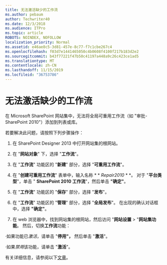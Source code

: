 ```yaml
---
title: 无法激活缺少的工作流
ms.author: pebaum
author: Techwriter40
ms.date: 12/3/2018
ms.audience: ITPro
ms.topic: article
ROBOTS: NOINDEX, NOFOLLOW
localization_priority: Normal
ms.assetid: e46ae8c5-3d81-457e-8c77-f7c1cbe267c4
ms.openlocfilehash: f03d7e1441465050c4b0608f4100f217b183d2e2
ms.sourcegitcommit: b43f77221f47b50c41197a448a9c26c423ce1ad5
ms.translationtype: MT
ms.contentlocale: zh-CN
ms.lasthandoff: 11/15/2019
ms.locfileid: "36753786"
---
```

# <a name="missing-workflow-failed-to-activate"></a>无法激活缺少的工作流

在 Microsoft SharePoint 网站集中，无法将全局可重用工作流（如 "审批-SharePoint 2010"）添加到列表或库。
  
若要解决此问题，请按照下列步骤操作： 
  
1. 在 SharePoint Designer 2013 中打开网站集的根网站。
  
2. 在 "**网站对象**" 下，选择 "**工作流**"。 
  
3. 在 "**工作流**" 功能区的 "**新建**" 部分，选择 "**可重用工作流**"。 
  
4. 在 "**创建可重用工作流**" 表单中，输入名称 * * *Repair2010* * *。 对于 "**平台类型**"，单击 " **SharePoint 2010 工作流**"，然后单击 **"确定"**。 
  
1. 在 "**工作流**" 功能区的 "**保存**" 部分，选择 "**发布**"。 
  
2. 在 "**工作流**" 功能区的 "**管理**" 部分，选择 "**全局发布**"。 在出现的确认对话框中，选择 **"确定"**。 
  
3. 在 web 浏览器中，找到网站集的根网站，然后访问 "**网站设置** \> "**网站集功能**。 然后，切换**工作流**功能： 
  
·如果功能已*激活*，请单击 "**停用"，** 然后单击 "**激活**"。 
  
·如果*禁用*该功能，请单击 "**激活**"。 
  
有关详细信息，请参阅以下[文章](https://go.microsoft.com/fwlink/?linkid=2047770&amp;clcid=0x409)。
  

